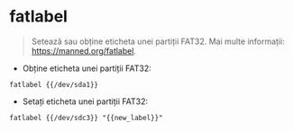 # fatlabel

> Setează sau obține eticheta unei partiții FAT32.
> Mai multe informații: <https://manned.org/fatlabel>.

- Obține eticheta unei partiții FAT32:

`fatlabel {{/dev/sda1}}`

- Setați eticheta unei partiții FAT32:

`fatlabel {{/dev/sdc3}} "{{new_label}}"`
